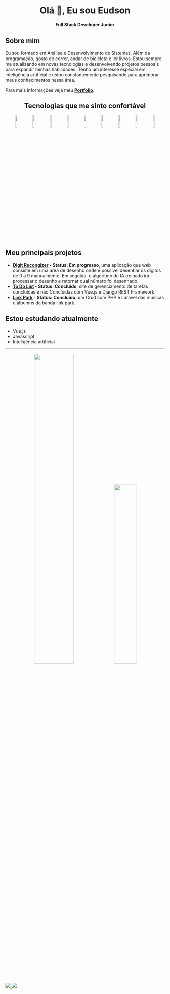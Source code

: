 <h1 align="center">Olá 👋, Eu sou Eudson</h1>
<h4 align="center">Full Stack Developer Junior</h4>

## Sobre mim

Eu sou formado em Análise e Desenvolvimento de Sistemas. Além da programação, gosto de correr, andar de bicicleta e ler livros. Estou sempre me atualizando em novas tecnologias e desenvolvendo projetos pessoais para expandir minhas habilidades. Tenho um interesse especial em inteligência artificial e estou constantemente pesquisando para aprimorar meus conhecimentos nessa área.

Para mais informações veja meu **[Portfolio](<https://sobrancelhadodragao.github.io/eudsondeveloper/> "https://sobrancelhadodragao.github.io/eudsondeveloper/")**.

<div align="center">
        
## Tecnologias que me sinto confortável 

<img width="10%" src="https://cdn.jsdelivr.net/gh/devicons/devicon/icons/python/python-original.svg" />

<img width="10%" src="https://cdn.jsdelivr.net/gh/devicons/devicon/icons/vuejs/vuejs-original.svg" />
        
<img width="10%" src="https://cdn.jsdelivr.net/gh/devicons/devicon/icons/django/django-plain-wordmark.svg" />
    
<img width="10%" src="https://cdn.jsdelivr.net/gh/devicons/devicon/icons/php/php-plain.svg" />

<img width="10%" src="https://cdn.jsdelivr.net/gh/devicons/devicon/icons/html5/html5-plain.svg" />
        
<img width="10%" src="https://cdn.jsdelivr.net/gh/devicons/devicon/icons/css3/css3-plain.svg" />
     
<img width="10%" src="https://cdn.jsdelivr.net/gh/devicons/devicon/icons/javascript/javascript-plain.svg" />
      
<img width="10%" src="https://cdn.jsdelivr.net/gh/devicons/devicon/icons/laravel/laravel-plain-wordmark.svg" />
        
<img width="10%" src="https://cdn.jsdelivr.net/gh/devicons/devicon/icons/mysql/mysql-original-wordmark.svg" />
                
</div>

## Meu principais projetos

- **[Digit Recongizer](<https://github.com/SobrancelhaDoDragao/Digit_Recognizer>) - Status: Em progresso**, uma aplicação que web consiste em uma área de desenho onde é possível desenhar os dígitos de 0 a 9 manualmente. Em seguida, o algoritmo de IA treinado irá processar o desenho e retornar qual número foi desenhado.
- **[To Do List](<https://github.com/SobrancelhaDoDragao/To_Do_List>) - Status: Concluído**, site de gerenciamento de tarefas concluídas e não Concluídas com Vue.js e Django REST Framework.
- **[Link Park](<https://github.com/SobrancelhaDoDragao/Linkin-park>) - Status: Concluído**, um Crud com PHP e Laravel das musicas e albumns da banda link park.

## Estou estudando atualmente

- Vue.js
- Javascript
- Inteligência artificial 

-------------

<div align="center">

<img width="50%" src="https://github-readme-stats.vercel.app/api?username=SobrancelhaDoDragao&show_icons=true&theme=dark" />

<img width="38%"  src="https://github-readme-stats.vercel.app/api/top-langs/?username=SobrancelhaDoDragao&layout=compact&theme=dark" />

         
</div>

##

<a target='_blank' href="https://www.linkedin.com/in/eudsonDuraes/">
        <img src="https://img.shields.io/badge/LinkedIn-0077B5?style=for-the-badge&logo=linkedin&logoColor=white">
</a>
 
  <a target='_blank' href="mailto: eudson.duraes@gmail.com">
        <img src="https://img.shields.io/badge/-Gmail-%23EA4335?style=for-the-badge&logo=gmail&logoColor=white">
 </a>

